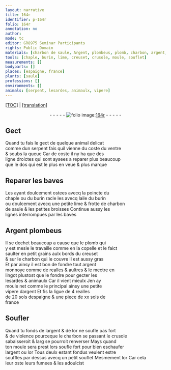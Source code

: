 ```yaml
---
layout: narrative
title: 164r
identifier: p-164r
folio: 164r
annotation: no
author:
mode: tc
editor: GR8975 Seminar Participants
rights: Public Domain
materials: [charbon de saule, Argent, plombeus, plomb, charbon, argent, or]
tools: [chaple, burin, lime, creuset, crusole, moule, souflet]
measurements: []
bodyparts: []
places: [espaigne, france]
plants: [saule]
professions: []
environments: []
animals: [serpent, lesardes, animaulx, vipere]
---
```


<p><a href="{{ site.baseurl }}/diplomatic/">[TOC]</a> | <a href="{{ site.baseurl }}/texts/p-164r_tl/" target="_blank">[translation]</a></p><div class="folio" align="center">- - - - - <a href="http://gallica.bnf.fr/ark:/12148/btv1b10500001g/f333.item" target="_blank"><img src="https://cu-mkp.github.io/2017-workshop-edition/assets/photo-icon.png" alt="folio image: " style="display:inline-block; margin-bottom:-3px;"/>164r</a> - - - - - </div>  
  

## Gect

 
 Quand tu fais le gect de quelque animal delicat<br/> co<span class="exp">mm</span>e dun <span class="al">serpent</span> fais quil vienne du coste du ventre<br/> & soubs la queue Car de coste il ny ha que des<br/> ligne droictes qui sont aysees a reparer plus beaucoup<br/> que le dos qui est le plus en veue & plus marque
 
 
  

## Reparer les baves

 
 Les ayant doulcem<span class="exp">ent</span> ostees avecq la poincte du<br/> <span class="tl">chaple</span> ou du <span class="tl">burin</span> racle les avecq laile du <span class="tl">burin</span><br/> ou doulcem<span class="exp">ent</span> avecq une petite <span class="tl">lime</span> & frotte de <span class="m">charbon<br/> de <span class="pa">saule</span></span> & les petites broisses Continue aussy les<br/> lignes interrompues par les baves
 
 
  

## <span class="m">Argent</span> <span class="m">plombeus</span>

 
 Il se dechet beaucoup a cause que le <span class="m">plomb</span> qui<br/> y est mesle le travaille co<span class="exp">mm</span>e en la copelle et le faict<br/> saulter en petit grains aulx bords du <span class="tl">creuset</span><br/> & sur le <span class="m">charbon</span> qui le couvre Il est aussy gras<br/> Et par ainsy il est bon de fondre tout <span class="m">argent</span><br/> monnoye co<span class="exp">mm</span>e de <span class="cn">realles</span> & aultres & le mectre en<br/> lingot plustost que le fondre pour gecter les<br/> <span class="al">lesardes</span> & <span class="al">animaulx</span> Car il vient mieulx Jen ay<br/> moule net co<span class="exp">mme</span> le principal ainsy une petite<br/> <span class="al">vipere</span> d<span class="m">argent</span> Et fis la ligue de 4 <span class="cn">realles</span><br/> de 20 <span class="cn">s<span class="exp">ols</span></span> d<span class="pl">espaigne</span> & une piece de xx <span class="cn">s<span class="exp">ols</span></span> de<br/> <span class="pl">france</span>
 
 
  

## Soufler

 
 Quand tu fonds de l<span class="m">argent</span> & de l<span class="m">or</span> ne soufle pas fort<br/> & de violence pourceque le <span class="m">charbon</span> se passant le <span class="tl">crusole</span><br/> sabaisseroit & <span class="del">larg</span> se pourroit renverser Mays quand<br/> ton <span class="tl">moule</span> sera prest lors soufle fort pour bien eschaufer<br/> l<span class="m">argent</span> ou l<span class="m">or</span> Tous deulx estant fondus veulent estre<br/> souffles par dessus avecq un petit <span class="tl">souflet</span> Mesmem<span class="exp">ent</span> l<span class="m">or</span> Car cela<br/> leur oste leurs fumees & les adoulcist
 
